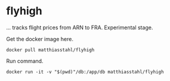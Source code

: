 # flyhigh

... tracks flight prices from ARN to FRA. Experimental stage.

Get the docker image here.
```
docker pull matthiasstahl/flyhigh
```

Run command.
```
docker run -it -v "$(pwd)"/db:/app/db matthiasstahl/flyhigh
```
